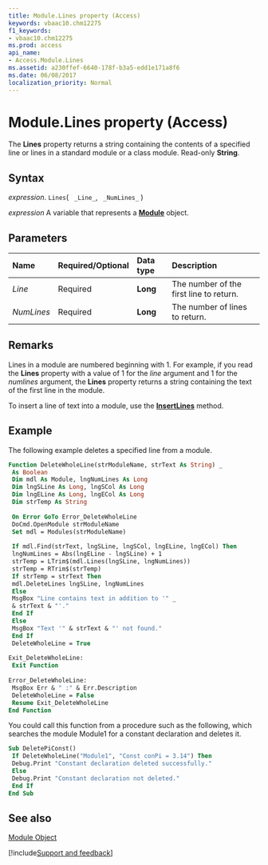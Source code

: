 ```yaml
---
title: Module.Lines property (Access)
keywords: vbaac10.chm12275
f1_keywords:
- vbaac10.chm12275
ms.prod: access
api_name:
- Access.Module.Lines
ms.assetid: a230ffef-6640-178f-b3a5-edd1e171a8f6
ms.date: 06/08/2017
localization_priority: Normal
---
```



# Module.Lines property (Access)

The  **Lines** property returns a string containing the contents of a specified line or lines in a standard module or a class module. Read-only **String**.


## Syntax

_expression_. `Lines`( ` _Line_`, ` _NumLines_` )

_expression_ A variable that represents a **[Module](Access.Module.md)** object.


## Parameters



|Name|Required/Optional|Data type|Description|
|:-----|:-----|:-----|:-----|
| _Line_|Required|**Long**|The number of the first line to return.|
| _NumLines_|Required|**Long**|The number of lines to return.|

## Remarks

Lines in a module are numbered beginning with 1. For example, if you read the  **Lines** property with a value of 1 for the _line_ argument and 1 for the _numlines_ argument, the **Lines** property returns a string containing the text of the first line in the module.

To insert a line of text into a module, use the  **[InsertLines](Access.Module.InsertLines.md)** method.


## Example

The following example deletes a specified line from a module.


```vb
Function DeleteWholeLine(strModuleName, strText As String) _ 
 As Boolean 
 Dim mdl As Module, lngNumLines As Long 
 Dim lngSLine As Long, lngSCol As Long 
 Dim lngELine As Long, lngECol As Long 
 Dim strTemp As String 
 
 On Error GoTo Error_DeleteWholeLine 
 DoCmd.OpenModule strModuleName 
 Set mdl = Modules(strModuleName) 
 
 If mdl.Find(strText, lngSLine, lngSCol, lngELine, lngECol) Then 
 lngNumLines = Abs(lngELine - lngSLine) + 1 
 strTemp = LTrim$(mdl.Lines(lngSLine, lngNumLines)) 
 strTemp = RTrim$(strTemp) 
 If strTemp = strText Then 
 mdl.DeleteLines lngSLine, lngNumLines 
 Else 
 MsgBox "Line contains text in addition to '" _ 
 & strText & "'." 
 End If 
 Else 
 MsgBox "Text '" & strText & "' not found." 
 End If 
 DeleteWholeLine = True 
 
Exit_DeleteWholeLine: 
 Exit Function 
 
Error_DeleteWholeLine: 
 MsgBox Err & " :" & Err.Description 
 DeleteWholeLine = False 
 Resume Exit_DeleteWholeLine 
End Function
```

You could call this function from a procedure such as the following, which searches the module Module1 for a constant declaration and deletes it.




```vb
Sub DeletePiConst() 
 If DeleteWholeLine("Module1", "Const conPi = 3.14") Then 
 Debug.Print "Constant declaration deleted successfully." 
 Else 
 Debug.Print "Constant declaration not deleted." 
 End If 
End Sub
```


## See also


[Module Object](Access.Module.md)

[!include[Support and feedback](~/includes/feedback-boilerplate.md)]